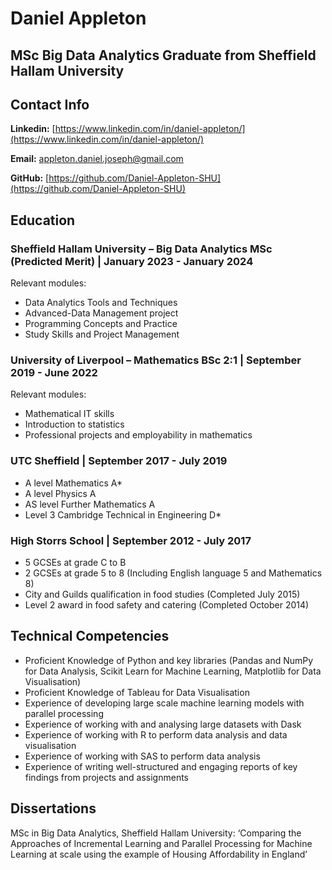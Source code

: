 # Daniel Appleton 

## MSc Big Data Analytics Graduate from Sheffield Hallam University

## Contact Info

**Linkedin:** [https://www.linkedin.com/in/daniel-appleton/](https://www.linkedin.com/in/daniel-appleton/) 

**Email:** [appleton.daniel.joseph@gmail.com](mailto:appleton.daniel.joseph@gmail.com)

**GitHub:** [https://github.com/Daniel-Appleton-SHU](https://github.com/Daniel-Appleton-SHU) 

## Education
### Sheffield Hallam University – Big Data Analytics MSc (Predicted Merit) | January 2023 - January 2024

Relevant modules:

* Data Analytics Tools and Techniques
* Advanced-Data Management project
* Programming Concepts and Practice
* Study Skills and Project Management

### University of Liverpool – Mathematics BSc 2:1 | September 2019 - June 2022 

Relevant modules:

* Mathematical IT skills
* Introduction to statistics
* Professional projects and employability in mathematics

### UTC Sheffield | September 2017 - July 2019

* A level Mathematics A*
* A level Physics A
* AS level Further Mathematics A
* Level 3 Cambridge Technical in Engineering D*

### High Storrs School | September 2012 - July 2017

* 5 GCSEs at grade C to B
* 2 GCSEs at grade 5 to 8 (Including English language 5 and Mathematics 8)
* City and Guilds qualification in food studies (Completed July 2015)
* Level 2 award in food safety and catering (Completed October 2014)

## Technical Competencies

* Proficient Knowledge of Python and key libraries (Pandas and NumPy for Data Analysis, Scikit Learn for Machine Learning, Matplotlib for Data Visualisation)
* Proficient Knowledge of Tableau for Data Visualisation
* Experience of developing large scale machine learning models with parallel processing
* Experience of working with and analysing large datasets with Dask
* Experience of working with R to perform data analysis and data visualisation
* Experience of working with SAS to perform data analysis
* Experience of writing well-structured and engaging reports of key findings from projects and assignments

## Dissertations 

MSc in Big Data Analytics, Sheffield Hallam University: ‘Comparing the Approaches of Incremental Learning and Parallel Processing for Machine Learning at scale using the example of Housing Affordability in England’

